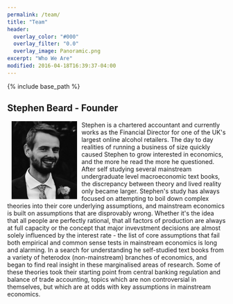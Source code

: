 ```yaml
---
permalink: /team/
title: "Team"
header:
  overlay_color: "#000"
  overlay_filter: "0.0"
  overlay_image: Panoramic.png
excerpt: "Who We Are"
modified: 2016-04-18T16:39:37-04:00
---
```


{% include base_path %}

## Stephen Beard - Founder 
<img src="/images/Wedding Pic3.jpg" align="left" alt="Stephen Beard" width="30%" height = "auto" hspace = "10"> Stephen is a chartered accountant and currently works as the Financial Director for one of the UK's largest online alcohol retailers. The day to day realities of running a business of size quickly caused Stephen to grow interested in economics, and the more he read the more he questioned. After self studying several mainstream undergraduate level macroeconomic text books, the discrepancy between theory and lived reality only became larger.
Stephen's study has always focused on attempting to boil down complex theories into their core underlying assumptions, and mainstream economics is built on assumptions that are disprovably wrong. Whether it's the idea that all people are perfectly rational, that all factors of production are always at full capacity or the concept that major invevstment decisions are almost solely influenced by the interest rate - the list of core assumptions that fail both empirical and common sense tests in mainstream economics is long and alarming. 
In a search for understanding he self-studied text books from a variety of heterodox (non-mainstream) branches of economics, and began to find real insight in these marginalised areas of research. Some of these theories took their starting point from central banking regulation and balance of trade accounting, topics which are non controversial in themselves, but which are at odds with key assumptions in mainstream economics. 
